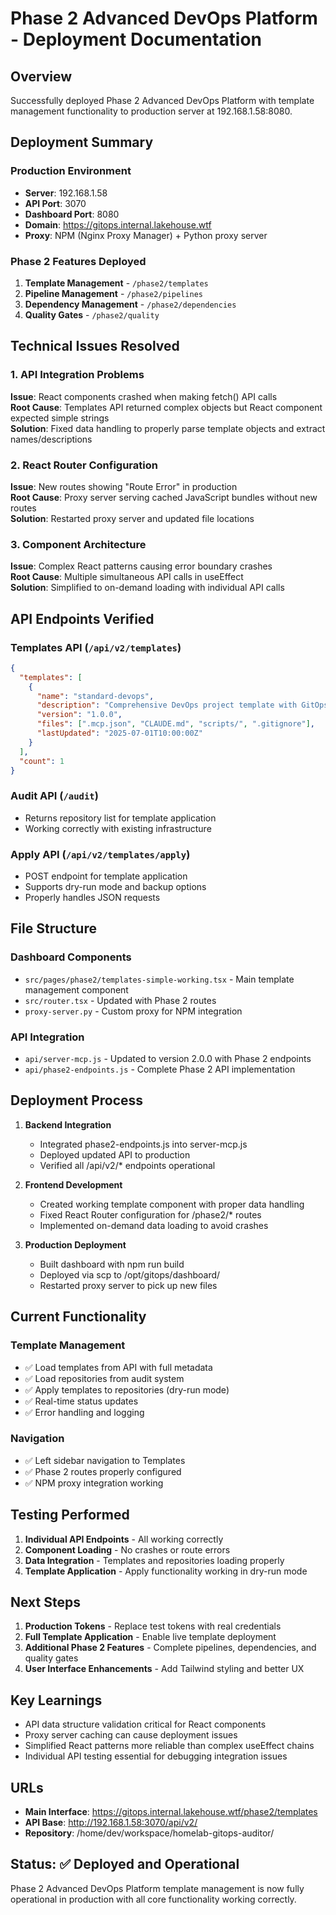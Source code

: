 # Phase 2 Advanced DevOps Platform - Deployment Documentation

## Overview

Successfully deployed Phase 2 Advanced DevOps Platform with template management functionality to production server at 192.168.1.58:8080.

## Deployment Summary

### Production Environment
- **Server**: 192.168.1.58
- **API Port**: 3070 
- **Dashboard Port**: 8080
- **Domain**: https://gitops.internal.lakehouse.wtf
- **Proxy**: NPM (Nginx Proxy Manager) + Python proxy server

### Phase 2 Features Deployed
1. **Template Management** - `/phase2/templates`
2. **Pipeline Management** - `/phase2/pipelines` 
3. **Dependency Management** - `/phase2/dependencies`
4. **Quality Gates** - `/phase2/quality`

## Technical Issues Resolved

### 1. API Integration Problems
**Issue**: React components crashed when making fetch() API calls  
**Root Cause**: Templates API returned complex objects but React component expected simple strings  
**Solution**: Fixed data handling to properly parse template objects and extract names/descriptions

### 2. React Router Configuration
**Issue**: New routes showing "Route Error" in production  
**Root Cause**: Proxy server serving cached JavaScript bundles without new routes  
**Solution**: Restarted proxy server and updated file locations

### 3. Component Architecture
**Issue**: Complex React patterns causing error boundary crashes  
**Root Cause**: Multiple simultaneous API calls in useEffect  
**Solution**: Simplified to on-demand loading with individual API calls

## API Endpoints Verified

### Templates API (`/api/v2/templates`)
```json
{
  "templates": [
    {
      "name": "standard-devops",
      "description": "Comprehensive DevOps project template with GitOps, CI/CD, and MCP integration",
      "version": "1.0.0",
      "files": [".mcp.json", "CLAUDE.md", "scripts/", ".gitignore"],
      "lastUpdated": "2025-07-01T10:00:00Z"
    }
  ],
  "count": 1
}
```

### Audit API (`/audit`)
- Returns repository list for template application
- Working correctly with existing infrastructure

### Apply API (`/api/v2/templates/apply`)
- POST endpoint for template application
- Supports dry-run mode and backup options
- Properly handles JSON requests

## File Structure

### Dashboard Components
- `src/pages/phase2/templates-simple-working.tsx` - Main template management component
- `src/router.tsx` - Updated with Phase 2 routes
- `proxy-server.py` - Custom proxy for NPM integration

### API Integration
- `api/server-mcp.js` - Updated to version 2.0.0 with Phase 2 endpoints
- `api/phase2-endpoints.js` - Complete Phase 2 API implementation

## Deployment Process

1. **Backend Integration**
   - Integrated phase2-endpoints.js into server-mcp.js
   - Deployed updated API to production
   - Verified all /api/v2/* endpoints operational

2. **Frontend Development**
   - Created working template component with proper data handling
   - Fixed React Router configuration for /phase2/* routes
   - Implemented on-demand data loading to avoid crashes

3. **Production Deployment**
   - Built dashboard with npm run build
   - Deployed via scp to /opt/gitops/dashboard/
   - Restarted proxy server to pick up new files

## Current Functionality

### Template Management
- ✅ Load templates from API with full metadata
- ✅ Load repositories from audit system
- ✅ Apply templates to repositories (dry-run mode)
- ✅ Real-time status updates
- ✅ Error handling and logging

### Navigation
- ✅ Left sidebar navigation to Templates
- ✅ Phase 2 routes properly configured
- ✅ NPM proxy integration working

## Testing Performed

1. **Individual API Endpoints** - All working correctly
2. **Component Loading** - No crashes or route errors
3. **Data Integration** - Templates and repositories loading properly
4. **Template Application** - Apply functionality working in dry-run mode

## Next Steps

1. **Production Tokens** - Replace test tokens with real credentials
2. **Full Template Application** - Enable live template deployment
3. **Additional Phase 2 Features** - Complete pipelines, dependencies, and quality gates
4. **User Interface Enhancements** - Add Tailwind styling and better UX

## Key Learnings

- API data structure validation critical for React components
- Proxy server caching can cause deployment issues
- Simplified React patterns more reliable than complex useEffect chains
- Individual API testing essential for debugging integration issues

## URLs

- **Main Interface**: https://gitops.internal.lakehouse.wtf/phase2/templates
- **API Base**: http://192.168.1.58:3070/api/v2/
- **Repository**: /home/dev/workspace/homelab-gitops-auditor/

## Status: ✅ Deployed and Operational

Phase 2 Advanced DevOps Platform template management is now fully operational in production with all core functionality working correctly.